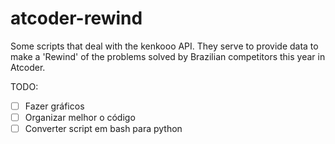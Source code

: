 # atcoder-rewind
Some scripts that deal with the kenkooo API. They serve to provide data to make a 'Rewind' of the problems solved by Brazilian competitors this year in Atcoder.

TODO: 
- [ ] Fazer gráficos
- [ ] Organizar melhor o código
- [ ] Converter script em bash para python
